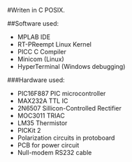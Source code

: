 #Writen in C POSIX.

##Software used:
- MPLAB IDE
- RT-PReempt Linux Kernel
- PICC C Compiler
- Minicom (Linux)
- HyperTerminal (Windows debugging)

###Hardware used:

- PIC16F887 PIC microcontroller
- MAX232A TTL IC
- 2N6507 Sillicon-Controlled Rectifier
- MOC3011 TRIAC
- LM35 Thermistor
- PICKit 2
- Polarization circuits in protoboard
- PCB for power circuit
- Null-modem RS232 cable
